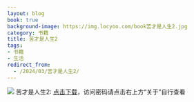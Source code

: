 ```yaml
---
layout: blog
book: true
background-image: https://img.locyoo.com/book苦才是人生2.jpg
category: 书籍
title: 苦才是人生2
tags:
- 书籍
- 生活
redirect_from:
  - /2024/03/苦才是人生2/
---
```

![](https://img.locyoo.com/book苦才是人生2.jpg)
苦才是人生2: <a name = "ref1" href="https://url18.ctfile.com/f/50983618-1320273337-9eeb45?p=3619">点击下载</a>，访问密码请点击右上方“关于”自行查看